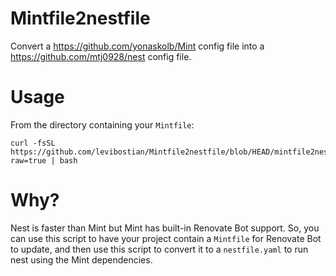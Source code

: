 # Mintfile2nestfile

Convert a https://github.com/yonaskolb/Mint config file into a https://github.com/mtj0928/nest config file. 

# Usage

From the directory containing your `Mintfile`:

```
curl -fsSL https://github.com/levibostian/Mintfile2nestfile/blob/HEAD/mintfile2nestfile.sh?raw=true | bash
```

# Why? 

Nest is faster than Mint but Mint has built-in Renovate Bot support. So, you can use this script to have your project contain a `Mintfile` for Renovate Bot to update, and then use this script to convert it to a `nestfile.yaml` to run nest using the Mint dependencies.